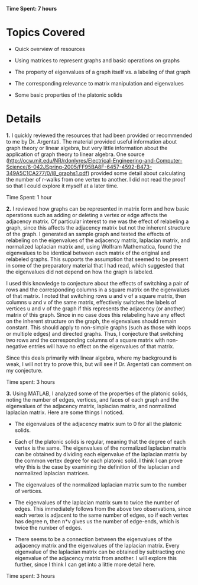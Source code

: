**Time Spent: 7 hours**

# Topics Covered #

  * Quick overview of resources

  * Using matrices to represent graphs and basic operations on graphs

  * The property of eigenvalues of a graph itself vs. a labeling of that graph

  * The corresponding relevance to matrix manipulation and eigenvalues

  * Some basic properties of the platonic solids

# Details #

**1.** I quickly reviewed the resources that had been provided or recommended to me by Dr. Argentati. The material provided useful information about graph theory or linear algebra, but very little information about the application of graph theory to linear algebra. One source (http://ocw.mit.edu/NR/rdonlyres/Electrical-Engineering-and-Computer-Science/6-042JSpring-2005/FF95BA8F-6457-4592-B473-349A5C1CA277/0/l8_graphs1.pdf) provided some detail about calculating the number of r-walks from one vertex to another. I did not read the proof so that I could explore it myself at a later time.

Time Spent: 1 hour

**2.** I reviewed how graphs can be represented in matrix form and how basic operations such as adding or deleting a vertex or edge affects the adjacency matrix. Of particular interest to me was the effect of relabeling a graph, since this affects the adjacency matrix but not the inherent structure of the graph. I generated an sample graph and tested the effects of relabeling on the eigenvalues of the adjacency matrix, laplacian matrix, and normalized laplacian matrix and, using Wolfram Mathematica, found the eigenvalues to be identical between each matrix of the original and relabeled graphs. This supports the assumption that seemed to be present in some of the preparatory material that I had read, which suggested that the eigenvalues did not depend on how the graph is labeled.

I used this knowledge to conjecture about the effects of switching a pair of rows and the corresponding columns in a square matrix on the eigenvalues of that matrix. I noted that switching rows u and v of a square matrix, then columns u and v of the same matrix, effectively switches the labels of vertices u and v of the graph if this represents the adjacency (or another) matrix of this graph. Since in no case does this relabeling have any effect on the inherent structure on the graph, the eigenvalues should remain constant. This should apply to non-simple graphs (such as those with loops or multiple edges) and directed graphs. Thus, I conjecture that switching two rows and the corresponding columns of a square matrix with non-negative entries will have no effect on the eigenvalues of that matrix.

Since this deals primarily with linear algebra, where my background is weak, I will not try to prove this, but will see if Dr. Argentati can comment on my conjecture.

Time spent: 3 hours

**3.** Using MATLAB, I analyzed some of the properties of the platonic solids, noting the number of edges, vertices, and faces of each graph and the eigenvalues of the adjacency matrix, laplacian matrix, and normalized laplacian matrix. Here are some things I noticed.

  * The eigenvalues of the adjacency matrix sum to 0 for all the platonic solids.

  * Each of the platonic solids is regular, meaning that the degree of each vertex is the same. The eigenvalues of the normalized laplacian matrix can be obtained by dividing each eigenvalue of the laplacian matrix by the common vertex degree for each platonic solid. I think I can prove why this is the case by examining the definition of the laplacian and normalized laplacian matrices.

  * The eigenvalues of the normalized laplacian matrix sum to the number of vertices.

  * The eigenvalues of the laplacian matrix sum to twice the number of edges. This immediately follows from the above two observations, since each vertex is adjacent to the same number of edges, so if each vertex has degree n, then n\*v gives us the number of edge-ends, which is twice the number of edges.

  * There seems to be a connection between the eigenvalues of the adjacency matrix and the eigenvalues of the laplacian matrix. Every eigenvalue of the laplacian matrix can be obtained by subtracting one eigenvalue of the adjacency matrix from another. I will explore this further, since I think I can get into a little more detail here.

Time spent: 3 hours